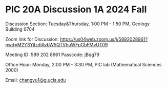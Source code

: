 # PIC 20A Discussion 1A 2024 Fall

Discussion Section: Tuesday&Thursday, 1:00 PM - 1:50 PM, Geology Building 6704

Zoom link for Discussion: https://us04web.zoom.us/j/5892028961?pwd=M2Y3YjIzdjAvbW5QTVhuWFpGbFMvUT09

Meeting ID: 589 202 8961
Passcode: jBqg79

Office Hour: Monday, 2:00 PM - 3:30 PM, PIC lab (Mathematical Sciences 2000)

Email: changyu1@g.ucla.edu